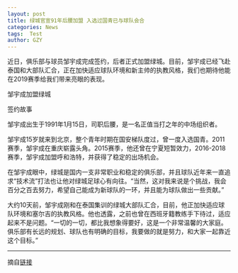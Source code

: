 ```yaml
---
layout: post
title: 绿城官宣91年后腰加盟 入选过国青已与球队会合
categories: News
tags:  Test
author: GZY
---
```


近日，俱乐部与球员邹宇成完成签约，后者正式加盟绿城。目前，邹宇成已经飞赴泰国和大部队汇合，正在加快适应球队环境和新主帅的执教风格，我们也期待他能在2019赛季给我们带来亮眼的表现。

邹宇成加盟绿城

签约故事

邹宇成出生于1991年1月15日，司职后腰，是一名正值当打之年的中场组织者。

邹宇成15岁就来到北京，整个青年时期在国安梯队度过，曾一度入选国青。2011赛季，邹宇成在重庆崭露头角。2015赛季，他还曾在宁夏短暂效力，2016-2018赛季，邹宇成加盟呼和浩特，并获得了稳定的出场机会。

在邹宇成眼中，绿城是国内一支非常职业和稳定的俱乐部，并且球队近年来一直追求“技术流”打法也让他对绿城足球心有向往。“当然，这对我来说是个挑战，我会百分之百去努力，希望自己能成为新球队的一环，并且能为球队做出一些贡献。”

大约10天前，邹宇成刚和在泰国集训的绿城大部队汇合，目前，他正加快适应球队环境和塞尔吉的执教风格。他也透露，之前也曾在西班牙籍教练手下待过，适应起来不是问题。“一切的一切，都比我想象得要好，这是一个非常温馨的大家庭。俱乐部有长远的规划、球队也有明确的目标，我要做的就是努力，和大家一起靠近这个目标。”

*****

摘自[链接](http://sports.qq.com/a/20190131/006337.htm)